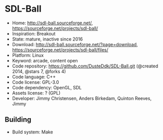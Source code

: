 # SDL-Ball

- Home: http://sdl-ball.sourceforge.net/, https://sourceforge.net/projects/sdl-ball/
- Inspiration: Breakout
- State: mature, inactive since 2016
- Download: http://sdl-ball.sourceforge.net/?page=download, https://sourceforge.net/projects/sdl-ball/files/
- Platform: Linux
- Keyword: arcade, content open
- Code repository: https://github.com/DusteDdk/SDL-Ball.git (@created 2014, @stars 7, @forks 4)
- Code language: C++
- Code license: GPL-3.0
- Code dependency: OpenGL, SDL
- Assets license: ? (GPL)
- Developer: Jimmy Christensen, Anders Birkedam, Quinton Reeves, Jimmy

## Building

- Build system: Make
